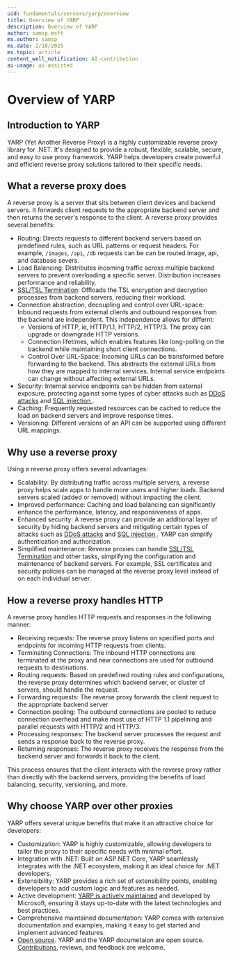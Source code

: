 ```yaml
---
uid: fundamentals/servers/yarp/overview
title: Overview of YARP
description: Overview of YARP
author: samsp-msft
ms.author: samsp
ms.date: 2/18/2025
ms.topic: article
content_well_notification: AI-contribution
ai-usage: ai-assisted
---
```


# Overview of YARP

## Introduction to YARP

YARP (Yet Another Reverse Proxy) is a highly customizable reverse proxy library for .NET. It's designed to provide a robust, flexible, scalable, secure, and easy to use proxy framework. YARP helps developers create powerful and efficient reverse proxy solutions tailored to their specific needs.

## What a reverse proxy does

A reverse proxy is a server that sits between client devices and backend servers. It forwards client requests to the appropriate backend server and then returns the server's response to the client. A reverse proxy provides several benefits:

- Routing: Directs requests to different backend servers based on predefined rules, such as URL patterns or request headers. For example, `/images`, `/api`, `/db` requests can be can be routed image, api, and database severs.
- Load Balancing: Distributes incoming traffic across multiple backend servers to prevent overloading a specific server. Distribution increases performance and reliability.
- [SSL/TSL Termination](/azure/application-gateway/ssl-overview): Offloads the TSL encryption and decryption processes from backend servers, reducing their workload.
- Connection abstraction, decoupling and control over URL-space: Inbound requests from external clients and outbound responses from the backend are independent. This independence allows for differnt:
  - Versions of HTTP, ie, HTTP/1.1, HTTP/2, HTTP/3. The proxy can upgrade or downgrade HTTP versions.
  - Connection lifetimes, which enables features like long-polling on the backend while maintaining short client connections.
  - Control Over URL-Space: Incoming URLs can be transformed before forwarding to the backend. This abstracts the external URLs from how they are mapped to internal services. Internal service endpoints can change without affecting external URLs.
- Security: Internal service endpoints can be hidden from external exposure, protecting against some types of cyber attacks such as [DDoS attacks](https://www.microsoft.com/security/business/security-101/what-is-a-ddos-attack?msockid=3e35ed3aa4666d8003aaf830a5006c74) and [SQL injection ](/sql/relational-databases/security/sql-injection).
- Caching: Frequently requested resources can be cached to reduce the load on backend servers and improve response times.
- Versioning: Different versions of an API can be supported using different URL mappings.

## Why use a reverse proxy

Using a reverse proxy offers several advantages:

- Scalability: By distributing traffic across multiple servers, a reverse proxy helps scale apps to handle more users and higher loads. Backend servers scaled (added or removed) without impacting the client.
- Improved performance: Caching and load balancing can significantly enhance the performance, latency, and responsiveness of apps.
- Enhanced security: A reverse proxy can provide an additional layer of security by hiding backend servers and mitigating certain types of attacks such as [DDoS attacks](https://www.microsoft.com/security/business/security-101/what-is-a-ddos-attack?msockid=3e35ed3aa4666d8003aaf830a5006c74) and [SQL injection ](/sql/relational-databases/security/sql-injection). YARP can simplify authentication and authorization.
- Simplified maintenance: Reverse proxies can handle [SSL/TSL Termination](/azure/application-gateway/ssl-overview) and other tasks, simplifying the configuration and maintenance of backend servers. For example, SSL certificates and security policies can be managed at the reverse proxy level instead of on each individual server.

## How a reverse proxy handles HTTP

A reverse proxy handles HTTP requests and responses in the following manner:

- Receiving  requests: The reverse proxy listens on specified ports and endpoints for incoming HTTP requests from clients. <!-- Added "ports"  -->
- Terminating Connections: The inbound HTTP connections are terminated at the proxy and new connections are used for outbound requests to destinations.
- Routing  requests: Based on predefined routing rules and configurations, the reverse proxy determines which backend server, or cluster of servers, should handle the request.
- Forwarding  requests: The reverse proxy forwards the client request to the appropriate backend server
- Connection pooling: The outbound connections are pooled to reduce connection overhead and make most use of HTTP 1.1 pipelining and parallel requests with HTTP/2 and HTTP/3.
- Processing responses: The backend server processes the request and sends a response back to the reverse proxy.
- Returning responses: The reverse proxy receives the response from the backend server and forwards it back to the client.

This process ensures that the client interacts with the reverse proxy rather than directly with the backend servers, providing the benefits of load balancing, security, versioning, and more.

## Why choose YARP over other proxies

YARP offers several unique benefits that make it an attractive choice for developers:

- Customization: YARP is highly customizable, allowing developers to tailor the proxy to their specific needs with minimal effort.
- Integration with .NET: Built on ASP.NET Core, YARP seamlessly integrates with the .NET ecosystem, making it an ideal choice for .NET developers.
- Extensibility: YARP provides a rich set of extensibility points, enabling developers to add custom logic and features as needed.
- Active development: [YARP is actively maintained](https://github.com/dotnet/yarp) and developed by Microsoft, ensuring it stays up-to-date with the latest technologies and best practices.
- Comprehensive maintained documentation: YARP comes with extensive documentation and examples, making it easy to get started and implement advanced features.
- [Open source](https://github.com/dotnet/yarp). YARP and the YARP documetaion are open source. [Contributions](https://github.com/dotnet/yarp/blob/main/README.md), reviews, and feedback are welcome.

<!-- summaries are banned unless there's a good reason to repeat what's in the doc -->

